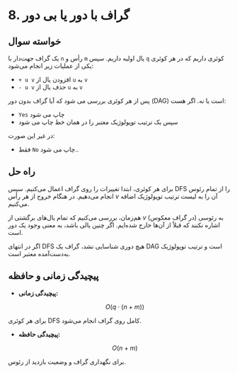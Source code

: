 # 8. گراف با دور یا بی دور

## خواسته سوال

یک گراف جهت‌دار با `n` رأس و `m` یال اولیه داریم. سپس `q` کوئری داریم که در هر کوئری یکی از عملیات زیر انجام می‌شود:
- `+ u v` افزودن یال از `u` به `v`
- `- u v` حذف یال از `u` به `v`

پس از هر کوئری بررسی می شود که آیا گراف بدون دور (DAG) است یا نه. اگر هست:
- `Yes` چاپ می شود
- سپس یک ترتیب توپولوژیک معتبر را در همان خط چاپ می شود  

در غیر این صورت:
- فقط `No` چاپ می شود..

## راه حل

برای هر کوئری، ابتدا تغییرات را روی گراف اعمال می‌کنیم. سپس DFS را از تمام رئوس انجام می‌دهیم. در هنگام خروج از هر رأس $v$ آن را به لیست ترتیب توپولوژیک اضافه می‌کنیم.

هم‌زمان، بررسی می‌کنیم که تمام یال‌های برگشتی از $v$ (در گراف معکوس) به رئوسی اشاره نکنند که قبلاً از آن‌ها خارج شده‌ایم. اگر چنین یالی باشد، به معنی وجود یک دور است.

اگر در انتهای DFS هیچ دوری شناسایی نشد، گراف یک DAG است و ترتیب توپولوژیک به‌دست‌آمده معتبر است.

## پیچیدگی زمانی و حافظه

- **پیچیدگی زمانی:**

  $$O(q \cdot (n + m))$$

برای هر کوئری DFS کامل روی گراف انجام می‌شود.

- **پیچیدگی حافظه:**

  $$O(n + m)$$

برای نگهداری گراف و وضعیت بازدید از رئوس.

